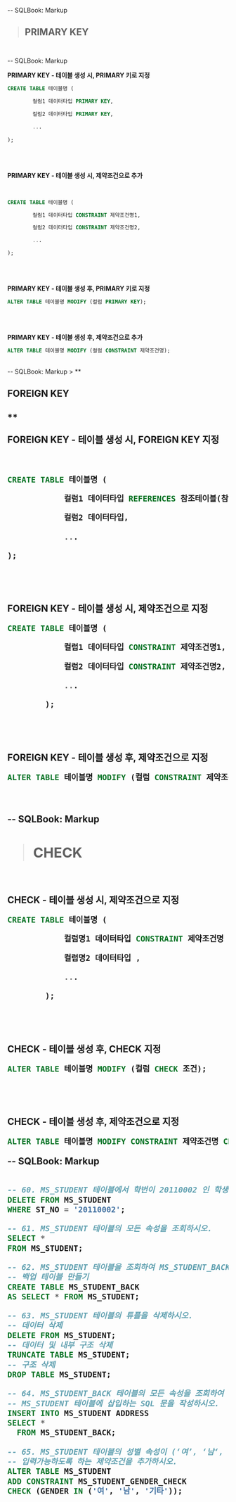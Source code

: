 -- SQLBook: Markup
> **<h2>PRIMARY KEY<h2>**

-- SQLBook: Markup
</br>

**PRIMARY KEY - 테이블 생성 시, PRIMARY 키로 지정**

```sql
CREATE TABLE 테이블명 (

        컬럼1 데이터타입 PRIMARY KEY,

        컬럼2 데이터타입 PRIMARY KEY,

        ...
        
);
``` 

</br>
</br>

**PRIMARY KEY - 테이블 생성 시, 제약조건으로 추가**

</br>

```sql
CREATE TABLE 테이블명 (

        컬럼1 데이터타입 CONSTRAINT 제약조건명1,

        컬럼2 데이터타입 CONSTRAINT 제약조건명2,

        ...

);
```

</br>

</br>

**PRIMARY KEY - 테이블 생성 후, PRIMARY 키로 지정**

```sql
ALTER TABLE 테이블명 MODIFY (컬럼 PRIMARY KEY);
```

</br> </br>


**PRIMARY KEY - 테이블 생성 후, 제약조건으로 추가**

```sql
ALTER TABLE 테이블명 MODIFY (컬럼 CONSTRAINT 제약조건명);
```

</br>
-- SQLBook: Markup
> **<h2>FOREIGN KEY<h2>**

**FOREIGN KEY - 테이블 생성 시, FOREIGN KEY 지정**

</br>

```sql
CREATE TABLE 테이블명 (

            컬럼1 데이터타입 REFERENCES 참조테이블(참조 컬럼),

            컬럼2 데이터타입,

            ...

);
```
</br> </br>

**FOREIGN KEY - 테이블 생성 시, 제약조건으로 지정**

```sql
CREATE TABLE 테이블명 (

            컬럼1 데이터타입 CONSTRAINT 제약조건명1,

            컬럼2 데이터타입 CONSTRAINT 제약조건명2,

            ...

        );
```

</br> </br>

**FOREIGN KEY - 테이블 생성 후, 제약조건으로 지정**

```sql
ALTER TABLE 테이블명 MODIFY (컬럼 CONSTRAINT 제약조건명);        
```

</br> </br>
-- SQLBook: Markup
> **<h2>CHECK</h2>**

</br>

**CHECK - 테이블 생성 시, 제약조건으로 지정**

```sql
CREATE TABLE 테이블명 (

            컬럼명1 데이터타입 CONSTRAINT 제약조건명 CHECK (조건),

            컬럼명2 데이터타입 ,

            ...

        );
```

</br> </br>

**CHECK - 테이블 생성 후, CHECK 지정**

```sql
ALTER TABLE 테이블명 MODIFY (컬럼 CHECK 조건);
```

</br> </br>

**CHECK - 테이블 생성 후, 제약조건으로 지정**

```sql
ALTER TABLE 테이블명 MODIFY CONSTRAINT 제약조건명 CHECK 조건;
```
-- SQLBook: Markup
```sql

-- 60. MS_STUDENT 테이블에서 학번이 20110002 인 학생을 삭제하시오.
DELETE FROM MS_STUDENT 
WHERE ST_NO = '20110002';

-- 61. MS_STUDENT 테이블의 모든 속성을 조회하시오.
SELECT *
FROM MS_STUDENT;

-- 62. MS_STUDENT 테이블을 조회하여 MS_STUDENT_BACK 테이블 생성하시오.
-- 백업 테이블 만들기
CREATE TABLE MS_STUDENT_BACK
AS SELECT * FROM MS_STUDENT;

-- 63. MS_STUDENT 테이블의 튜플을 삭제하시오.
-- 데이터 삭제
DELETE FROM MS_STUDENT;
-- 데이터 및 내부 구조 삭제
TRUNCATE TABLE MS_STUDENT;
-- 구조 삭제
DROP TABLE MS_STUDENT;

-- 64. MS_STUDENT_BACK 테이블의 모든 속성을 조회하여 
-- MS_STUDENT 테이블에 삽입하는 SQL 문을 작성하시오.
INSERT INTO MS_STUDENT ADDRESS
SELECT * 
  FROM MS_STUDENT_BACK;

-- 65. MS_STUDENT 테이블의 성별 속성이 (‘여’, ‘남‘, ‘기타‘ ) 값만 
-- 입력가능하도록 하는 제약조건을 추가하시오.
ALTER TABLE MS_STUDENT
ADD CONSTRAINT MS_STUDENT_GENDER_CHECK
CHECK (GENDER IN ('여', '남', '기타'));

```
